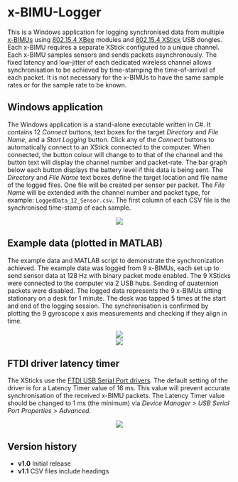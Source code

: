 x-BIMU-Logger
=============

This is a Windows application for logging synchronised data from multiple [x-BIMUs](http://www.x-io.co.uk/products/x-bimu/) using [802.15.4 XBee](http://www.x-io.co.uk/x-bimu-802-15-4-xbee/) modules and [802.15.4 XStick](http://www.x-io.co.uk/x-bimu-802-15-4-xstick/) USB dongles.  Each x-BIMU requires a separate XStick configured to a unique channel.  Each x-BIMU samples sensors and sends packets asynchronously.  The fixed latency and low-jitter of each dedicated wireless channel allows synchronisation to be achieved by time-stamping the time-of-arrival of each packet.  It is not necessary for the x-BIMUs to have the same sample rates or for the sample rate to be known.


Windows application
-------------------

The Windows application is a stand-alone executable written in C#.  It contains 12 *Connect* buttons, text boxes for the target *Directory* and *File Name*, and a *Start Logging* button.  Click any of the *Connect* buttons to automatically connect to an XStick connected to the computer.  When connected, the button colour will change to to that of the channel and the button text will display the channel number and packet-rate.  The bar graph below each button displays the battery level if this data is being sent.  The *Directory* and *File Name* text boxes define the target location and file name of the logged files.  One file will be created per sensor per packet.  The *File Name* will be extended with the channel number and packet type, for example: `LoggedData_12_Sensor.csv`.  The first column of each CSV file is the synchronised time-stamp of each sample.

<div align="center">
<img src="https://raw.github.com/xioTechnologies/x-BIMU-Logger/master/x-BIMU%20Logger%20Screenshot.png"/>
</div>
 

Example data (plotted in MATLAB)
---------------------------------

The example data and MATLAB script to demonstrate the synchronization achieved.  The example data was logged from 9 x-BIMUs, each set up to send sensor data at 128 Hz with binary packet mode enabled.  The 9 XSticks were connected to the computer via 2 USB hubs.  Sending of quaternion packets were disabled.  The logged data represents the 9 x-BIMUs sitting stationary on a desk for 1 minute.  The desk was tapped 5 times at the start and end of the logging session.  The synchronisation is confirmed by plotting the 9 gyroscope x axis measurements and checking if they align in time.

<div align="center">
<img src="https://raw.github.com/xioTechnologies/x-BIMU-Logger/master/Example%20Data%20Plot.png"/>
</div>

<div align="center">
<img src="https://raw.github.com/xioTechnologies/x-BIMU-Logger/master/Example%20Data%20Plot%20%28Single%20Tap%29.png"/>
</div>

FTDI driver latency timer
---------------------------------

The XSticks use the [FTDI USB Serial Port drivers](http://www.ftdichip.com/Drivers/VCP.htm).  The default setting of the driver is for a Latency Timer value of 16 ms.  This value will prevent accurate synchronisation of the received x-BIMU packets.  The Latency Timer value should be changed to 1 ms (the minimum) via *Device Manager > USB Serial Port Properties > Advanced*.

<div align="center">
<img src="https://raw.github.com/xioTechnologies/x-BIMU-Logger/master/FTDI%20Driver%20Latency%20Timer.png"/>
</div>

Version history
---------------------------------

* **v1.0**  Initial release
* **v1.1**  CSV files include headings
